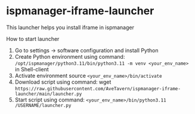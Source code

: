 # ispmanager-iframe-launcher
This launcher helps you install iframe in ispmanager

How to start launcher
1. Go to settings -> software configuration and install Python
2. Create Python environment using command: `/opt/ispmanager/python3.11/bin/python3.11 -m venv <your_env_name>` in Shell-client
3. Activate environment source `<your_env_name>/bin/activate`
4. Download script using command: wget `https://raw.githubusercontent.com/AveTavern/ispmanager-iframe-launcher/main/launcher.py`
5. Start script using command: `<your_env_name>/bin/python3.11 /USERNAME/launcher.py`
